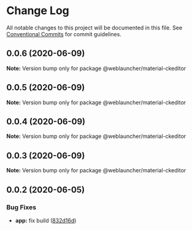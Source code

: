 # Change Log

All notable changes to this project will be documented in this file.
See [Conventional Commits](https://conventionalcommits.org) for commit guidelines.

## 0.0.6 (2020-06-09)

**Note:** Version bump only for package @weblauncher/material-ckeditor





## 0.0.5 (2020-06-09)

**Note:** Version bump only for package @weblauncher/material-ckeditor





## 0.0.4 (2020-06-09)

**Note:** Version bump only for package @weblauncher/material-ckeditor





## 0.0.3 (2020-06-09)

**Note:** Version bump only for package @weblauncher/material-ckeditor





## 0.0.2 (2020-06-05)


### Bug Fixes

* **app:** fix build ([832d16d](https://github.com/WebLauncher/angular-material-administration/commit/832d16d5d443d9ead5d29bd5fd6a7c478c9108a2))
